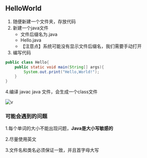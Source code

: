 ## HelloWorld  

1. 随便新建一个文件夹，存放代码
2. 新建一个java文件  
   - 文件后缀名为.java
   - Hello.java
   - 【注意点】系统可能没有显示文件后缀名，我们需要手动打开  
3. 编写代码  

```java
public class Hello{
    public static void main(String[] args){
        System.out.print("Hello,World!");
    }
}
```

4.编译 javac java 文件，会生成一个class文件

  ![v](C:\Users\geekboy\AppData\Roaming\Typora\typora-user-images\image-20200809223030909.png)

  

### 可能会遇到的问题  

1.每个单词的大小不能出现问题，**Java是大小写敏感的**

2.尽量使用英文  

3.文件名和类名必须保证一致，并且首字母大写
